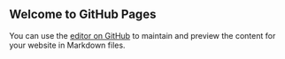 ## Welcome to GitHub Pages

You can use the [editor on GitHub](https://github.com/luke-favret/softdevhw1/edit/master/index.md) to maintain and preview the content for your website in Markdown files.
